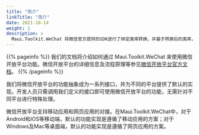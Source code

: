 ```yaml
---
title: "简介"
linkTitle: "简介"
date: 2021-10-14
weight: 1
description: >
  Maui.Toolkit.WeChat 将微信官方提供的SDK进行了绑定类库转换，并基于转换后的类库，实现了微信开放平台的功能，使其开箱即用。
---
```


{{% pageinfo %}}
我们的文档将介绍如何通过 Maui.Toolkit.WeChat 来使用微信开放平台功能。微信开放平台的详细信息及流程原理等参见<a href='https://developers.weixin.qq.com/doc/oplatform/Mobile_App/Resource_Center_Homepage.html' target='_blank'>微信开放平台官方文档</a>。
{{% /pageinfo %}}

我们将微信开放平台的功能抽象成为一系列接口，并为不同的平台提供了默认的实现。开发人员只需调用我们定义的接口即可使用微信开放平台的功能，无需针对不同平台进行特殊处理。

微信开放平台支持移动应用和网页应用的对接。在Maui.Toolkit.WeChat中，对于Android和iOS等移动端，默认的功能实现是遵循了移动应用的方案；对于Windows及Mac等桌面端，默认的功能实现是遵循了网页应用的方案。
